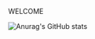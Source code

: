 WELCOME

![Anurag's GitHub stats](https://github-readme-stats.vercel.app/api?username=lucasakuhn&show_icons=true&theme-radical)


